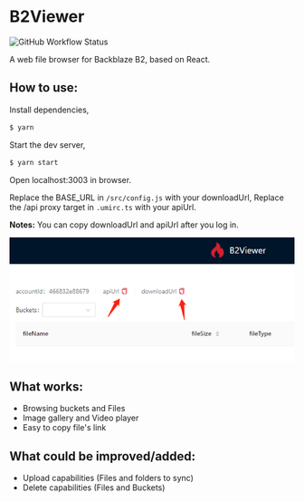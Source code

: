 # B2Viewer

![GitHub Workflow Status](https://img.shields.io/github/workflow/status/Shen-Yu/b2-viewer/b2viewer)

A web file browser for Backblaze B2, based on React.

## How to use:

Install dependencies,

```bash
$ yarn
```

Start the dev server,

```bash
$ yarn start
```

Open localhost:3003 in browser.

Replace the BASE_URL in `/src/config.js` with your downloadUrl, Replace the /api proxy target in `.umirc.ts` with your apiUrl. 

**Notes:** 
You can copy downloadUrl and apiUrl after you log in.

![copy](./screenshots/1.png)

## What works:

- Browsing buckets and Files
- Image gallery and Video player
- Easy to copy file's link

## What could be improved/added:

- Upload capabilities (Files and folders to sync)
- Delete capabilities (Files and Buckets)